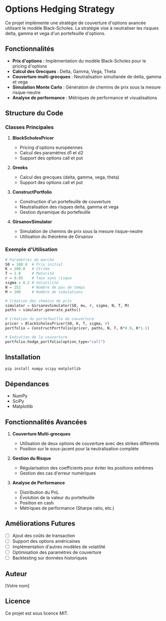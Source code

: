 # Options Hedging Strategy

Ce projet implémente une stratégie de couverture d'options avancée utilisant le modèle Black-Scholes. La stratégie vise à neutraliser les risques delta, gamma et vega d'un portefeuille d'options.

## Fonctionnalités

- **Prix d'options** : Implémentation du modèle Black-Scholes pour le pricing d'options
- **Calcul des Grecques** : Delta, Gamma, Vega, Theta
- **Couverture multi-grecques** : Neutralisation simultanée de delta, gamma et vega
- **Simulation Monte Carlo** : Génération de chemins de prix sous la mesure risque-neutre
- **Analyse de performance** : Métriques de performance et visualisations

## Structure du Code

### Classes Principales

1. **BlackScholesPricer**
   - Pricing d'options européennes
   - Calcul des paramètres d1 et d2
   - Support des options call et put

2. **Greeks**
   - Calcul des grecques (delta, gamma, vega, theta)
   - Support des options call et put

3. **ConstructPortfolio**
   - Construction d'un portefeuille de couverture
   - Neutralisation des risques delta, gamma et vega
   - Gestion dynamique du portefeuille

4. **GirsanovSimulator**
   - Simulation de chemins de prix sous la mesure risque-neutre
   - Utilisation du théorème de Girsanov

### Exemple d'Utilisation

```python
# Paramètres de marché
S0 = 100.0  # Prix initial
K = 100.0   # Strike
T = 1.0     # Maturité
r = 0.05    # Taux sans risque
sigma = 0.2 # Volatilité
N = 252     # Nombre de pas de temps
M = 100     # Nombre de simulations

# Création des chemins de prix
simulator = GirsanovSimulator(S0, mu, r, sigma, N, T, M)
paths = simulator.generate_paths()

# Création du portefeuille de couverture
pricer = BlackScholesPricer(S0, K, T, sigma, r)
portfolio = ConstructPortfolio(pricer, paths, N, T, K*0.9, K*1.1)

# Exécution de la couverture
portfolio.hedge_portfolio(option_type="call")
```

## Installation

```bash
pip install numpy scipy matplotlib
```

## Dépendances

- NumPy
- SciPy
- Matplotlib

## Fonctionnalités Avancées

1. **Couverture Multi-grecques**
   - Utilisation de deux options de couverture avec des strikes différents
   - Position sur le sous-jacent pour la neutralisation complète

2. **Gestion du Risque**
   - Régularisation des coefficients pour éviter les positions extrêmes
   - Gestion des cas d'erreur numériques

3. **Analyse de Performance**
   - Distribution du PnL
   - Évolution de la valeur du portefeuille
   - Position en cash
   - Métriques de performance (Sharpe ratio, etc.)

## Améliorations Futures

- [ ] Ajout des coûts de transaction
- [ ] Support des options américaines
- [ ] Implémentation d'autres modèles de volatilité
- [ ] Optimisation des paramètres de couverture
- [ ] Backtesting sur données historiques

## Auteur

[Votre nom]

## Licence

Ce projet est sous licence MIT.
